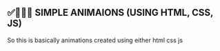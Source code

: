 ## ✅👩🏻‍💻 SIMPLE ANIMAIONS (USING HTML, CSS, JS)

So this is basically animations created using either html css js 

